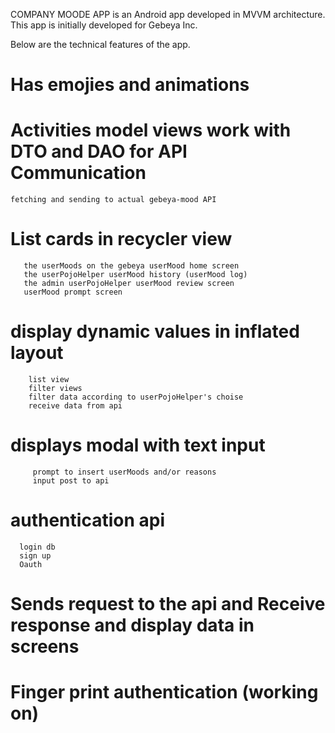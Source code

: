 COMPANY MOODE APP is an Android app developed in MVVM architecture.
This app is initially developed for Gebeya Inc.

Below are the technical features of the app.

# Has emojies and animations
    
# Activities model views work with DTO and DAO for API Communication
    fetching and sending to actual gebeya-mood API

# List cards in recycler view
       the userMoods on the gebeya userMood home screen
       the userPojoHelper userMood history (userMood log)
       the admin userPojoHelper userMood review screen
       userMood prompt screen

# display dynamic values in inflated layout
 	    list view
 	    filter views
 	    filter data according to userPojoHelper's choise
 	    receive data from api

# displays modal with text input
 	     prompt to insert userMoods and/or reasons
 	     input post to api

# authentication api
      login db
      sign up
      Oauth

# Sends request to the api and Receive response and display data in screens    
 
# Finger print authentication (working on)
